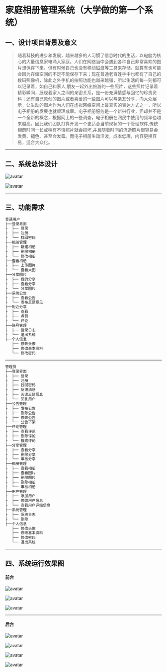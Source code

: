 # 家庭相册管理系统（大学做的第一个系统）

## 一、设计项目背景及意义
> 随着科技的进步和发展，越来越多的人习惯了信息时代的生活，以电脑为核心的大量信息家电涌入家庭。人们在网络当中会遇到各种自己非常喜欢的图片想保存下来，但有时候自己也没有移动磁盘等工具来存储，就算有也可能会因为存储空间的不足不能保存下来；现在普通老百姓手中也都有了自己的数码照像机，除此之外手机的拍照功能也越来越强，所以生活的每一刻都可以记录着，如自己和家人,朋友一起外出旅游的一些照片，这些照片记录着精彩瞬间，展现着家人之间的亲密关系，是一份充满情感与回忆的珍贵资料；还有自己原创的图片或者喜爱的一些图片可以与亲友分享，向大众展示，让生动的图片作为人们在虚拟网络空间上最真实的表达方式之一，所以电子相册的发展也就顺理成章。电子相册服务是一个新兴行业，但却并不是一个全新的概念，根据网上的一些调查，电子相册在网民中使用的频率也越来越高。因此我们团队打算开发一个更适合当前现状的一个管理软件,传统相册时间一长或稍有不慎照片就会损坏,并且随着时间的流逝照片很容易会发黄、褪色、甚至会发霉。而电子相册生动活泼，成本低廉，内容更换容易，适合大众化。

---

## 二、系统总体设计

![avatar](https://raw.githubusercontent.com/chenxingxing6/familyPhoto/master/img/1.png)


![avatar](https://raw.githubusercontent.com/chenxingxing6/familyPhoto/master/img/2.png)

---
## 三、功能需求
``` lua
普通用户
├──登录界面
├  ├── 登录
├  ├── 注册
├  └── 找回密码
├──相册管理
├  ├── 新建相册
├  ├── 删除相册
├  └── 修改相册
├──查看相册
├  ├── 上传图片
├  └── 查看大图
├──分享图片
├  ├── 我的分享
├  ├── 查看分享
├  └── 分享图片
├──系统公告
├  ├── 查看公告
├  └── 发布反馈意见
├──附近分享
├  ├── 查看
├  ├── 点赞
├  └── 评论
├──账号管理
├  ├── 登录日志
├  └── 退出系统
├──个人信息
   ├── 修改头像
   ├── 修改基本资料
   └── 修改密码
```

---

``` lua
管理员
├──登录界面
├  ├── 登录
├  ├── 注册
├  ├── 找回密码
├  ├── 反馈消息
├  ├── 阅读反馈信息
├  └── 回复用户
├──公告管理
├  ├── 发布公告
├  ├── 删除公告
├  ├── 修改公告
├  └── 公告下架
├──评论管理
├  ├── 查看评论
├  ├── 删除评论
├  └── 搜索评论
├──分享管理
├  ├── 查看分享
├  ├── 删除分享
├  └── 审核分享
├──相册管理
├  ├── 查看相册
├  ├── 查看图片
├  ├── 删除图片
├  ├── 删除相册
├  └── 审核相册
├──用户管理
├  ├── 添加用户
├  ├── 修改用户信息
├  └── 查看用户详细信息
├──系统管理
├  ├── 系统日志
├  └── 删除
├──个人信息
   ├── 修改头像
   ├── 修改基本资料
   ├── 修改密码
   └── 退出系统
```

---

## 四、系统运行效果图
#### 前台

![avatar](https://raw.githubusercontent.com/chenxingxing6/familyPhoto/master/img/3.png)

![avatar](https://raw.githubusercontent.com/chenxingxing6/familyPhoto/master/img/4.png)

![avatar](https://raw.githubusercontent.com/chenxingxing6/familyPhoto/master/img/5.png)

----

#### 后台
![avatar](https://raw.githubusercontent.com/chenxingxing6/familyPhoto/master/img/6.png)

![avatar](https://raw.githubusercontent.com/chenxingxing6/familyPhoto/master/img/7.png)


![avatar](https://raw.githubusercontent.com/chenxingxing6/familyPhoto/master/img/8.png)


![avatar](https://raw.githubusercontent.com/chenxingxing6/familyPhoto/master/img/9.png)










